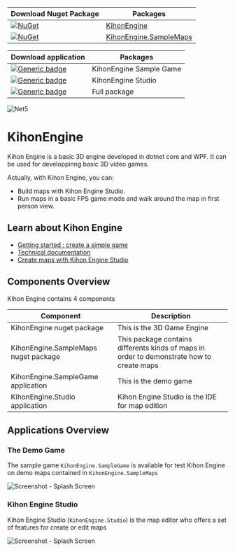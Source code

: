 
| Download Nuget Package         | Packages |
|--------------------|----------------|
| [![NuGet](https://img.shields.io/nuget/dt/KihonEngine.svg)](https://www.nuget.org/packages/KihonEngine/) | [KihonEngine](http://nuget.org/packages/KihonEngine)        | 
| [![NuGet](https://img.shields.io/nuget/dt/kihonEngine.SampleMaps)](https://www.nuget.org/packages/KihonEngine.SampleMaps/) |[KihonEngine.SampleMaps](http://nuget.org/packages/KihonEngine.SampleMaps)        | 

| Download application           | Packages |
|--------------------|----------------|
| [![Generic badge](https://img.shields.io/badge/Download-2021.10.17-Green.svg)](https://github.com/nico65535/KihonEngine/releases/download/2021.10.17/Binaries-KihonEngine.SampleGame-2021.10.17.zip) |KihonEngine Sample Game        | 
| [![Generic badge](https://img.shields.io/badge/Download-2021.10.17-Green.svg)](https://github.com/nico65535/KihonEngine/releases/download/2021.10.17/Binaries-KihonEngine.Studio-2021.10.17.zip) |KihonEngine Studio        | 
| [![Generic badge](https://img.shields.io/badge/Download-2021.10.17-Green.svg)](https://github.com/nico65535/KihonEngine/releases/download/2021.10.17/Binaries-KihonEngine-Full-Package-2021.10.17.zip) |Full package        | 

![Net5](https://badgen.net/badge/Framework/.NET&nbsp;5/blue)

# KihonEngine

<!--
[![Generic badge](https://img.shields.io/badge/<SUBJECT>-<STATUS>-<COLOR>.svg)](https://shields.io/)
-->

<!--
[![Latest release](https://img.shields.io/github/release/nico65535/KihonEngine.svg)](https://GitHub.com/nico65535/KihonEngine/releases/)
-->

<!---
[![Github all releases](https://img.shields.io/github/downloads/nico65535/KihonEngine/total.svg)](https://GitHub.com/nico65535/KihonEngine/releases/)
-->



Kihon Engine is a basic 3D engine developed in dotnet core and WPF. It can be used for developpinng basic 3D video games.

Actually, with Kihon Engine, you can:
* Build maps with Kihon Engine Studio.
* Run maps in a basic FPS game mode and walk around the map in first person view.

## Learn about Kihon Engine

* [Getting started : create a simple game](https://github.com/nico65535/KihonEngine/blob/main/doc/GettingStarted.md)
* [Technical documentation](https://github.com/nico65535/KihonEngine/blob/main/doc/architecture-overview.md)
* [Create maps with Kihon Engine Studio](https://github.com/nico65535/KihonEngine/blob/main/doc/kihon-engine-studio.md)

## Components Overview

Kihon Engine contains 4 components

|Component | Description |
|----------|-------------|
|KihonEngine nuget package | This is the 3D Game Engine |
|KihonEngine.SampleMaps nuget package | This package contains differents kinds of maps in order to demonstrate how to create maps |
|KihonEngine.SampleGame application | This is the demo game |
|KihonEngine.Studio application | Kihon Engine Studio is the IDE for map edition |

## Applications Overview

### The Demo Game
The sample game `KihonEngine.SampleGame` is available for test Kihon Engine on demo maps contained in `KihonEngine.SampleMaps`

![Screenshot - Splash Screen](https://raw.github.com/nico65535/kihonengine/main/doc/kihonEngine-sampleGame-splashScreen-02.png)

### Kihon Engine Studio

Kihon Engine Studio (`KihonEngine.Studio`) is the map editor who offers a set of features for create or edit maps

![Screenshot - Splash Screen](https://raw.github.com/nico65535/kihonengine/main/doc/kihonEngine-studio-editMap-003.png)



